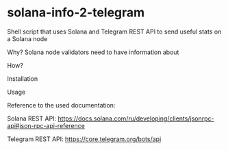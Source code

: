 # solana-info-2-telegram
Shell script that uses Solana and Telegram REST API to send useful stats on a Solana node

Why?
Solana node validators need to have information about 

How?

Installation

Usage



Reference to the used documentation:

Solana REST API: https://docs.solana.com/ru/developing/clients/jsonrpc-api#json-rpc-api-reference

Telegram REST API: https://core.telegram.org/bots/api

